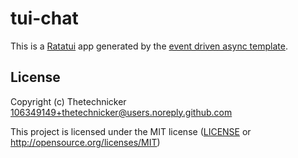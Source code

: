 # tui-chat

This is a [Ratatui] app generated by the [event driven async template].

[Ratatui]: https://ratatui.rs
[event driven async template]: https://github.com/ratatui/templates/tree/main/event-driven-async

## License

Copyright (c) Thetechnicker <106349149+thetechnicker@users.noreply.github.com>

This project is licensed under the MIT license ([LICENSE] or <http://opensource.org/licenses/MIT>)

[LICENSE]: ./LICENSE

